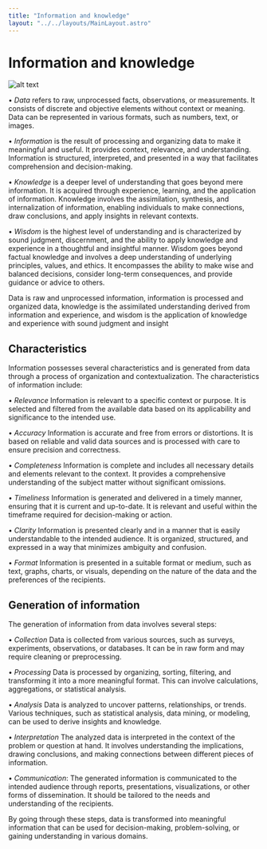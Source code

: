 ```yaml
---
title: "Information and knowledge"
layout: "../../layouts/MainLayout.astro"
---
```


# Information and knowledge

![alt text](../../../public/01-what-are-data-01.png "Data")


• *Data* refers to raw, unprocessed facts, observations, or measurements. It consists of discrete and objective elements without context or meaning. Data can be represented in various formats, such as numbers, text, or images.

• *Information* is the result of processing and organizing data to make it meaningful and useful. It provides context, relevance, and understanding. Information is structured, interpreted, and presented in a way that facilitates comprehension and decision-making.

• *Knowledge* is a deeper level of understanding that goes beyond mere information. It is acquired through experience, learning, and the application of information. Knowledge involves the assimilation, synthesis, and internalization of information, enabling individuals to make connections, draw conclusions, and apply insights in relevant contexts.

• *Wisdom* is the highest level of understanding and is characterized by sound judgment, discernment, and the ability to apply knowledge and experience in a thoughtful and insightful manner. Wisdom goes beyond factual knowledge and involves a deep understanding of underlying principles, values, and ethics. It encompasses the ability to make wise and balanced decisions, consider long-term consequences, and provide guidance or advice to others.

Data is raw and unprocessed information, information is processed and organized data, knowledge is the assimilated understanding derived from information and experience, and wisdom is the application of knowledge and experience with sound judgment and insight

## Characteristics ##

Information possesses several characteristics and is generated from data through a process of organization and contextualization. The characteristics of information include:

• *Relevance* Information is relevant to a specific context or purpose. It is selected and filtered from the available data based on its applicability and significance to the intended use.

• *Accuracy* Information is accurate and free from errors or distortions. It is based on reliable and valid data sources and is processed with care to ensure precision and correctness.

• *Completeness* Information is complete and includes all necessary details and elements relevant to the context. It provides a comprehensive understanding of the subject matter without significant omissions.

• *Timeliness* Information is generated and delivered in a timely manner, ensuring that it is current and up-to-date. It is relevant and useful within the timeframe required for decision-making or action.

• *Clarity* Information is presented clearly and in a manner that is easily understandable to the intended audience. It is organized, structured, and expressed in a way that minimizes ambiguity and confusion.

• *Format* Information is presented in a suitable format or medium, such as text, graphs, charts, or visuals, depending on the nature of the data and the preferences of the recipients.

## Generation of information ##
The generation of information from data involves several steps:

• *Collection* Data is collected from various sources, such as surveys, experiments, observations, or databases. It can be in raw form and may require cleaning or preprocessing.

• *Processing* Data is processed by organizing, sorting, filtering, and transforming it into a more meaningful format. This can involve calculations, aggregations, or statistical analysis.

• *Analysis* Data is analyzed to uncover patterns, relationships, or trends. Various techniques, such as statistical analysis, data mining, or modeling, can be used to derive insights and knowledge.

• *Interpretation* The analyzed data is interpreted in the context of the problem or question at hand. It involves understanding the implications, drawing conclusions, and making connections between different pieces of information.

• *Communication*: The generated information is communicated to the intended audience through reports, presentations, visualizations, or other forms of dissemination. It should be tailored to the needs and understanding of the recipients.

By going through these steps, data is transformed into meaningful information that can be used for decision-making, problem-solving, or gaining understanding in various domains.
